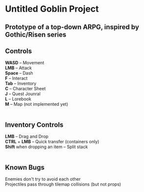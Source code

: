 # Untitled Goblin Project <br />
## Prototype of a top-down ARPG, inspired by Gothic/Risen series <br />

## Controls <br />
**WASD** – Movement <br />
**LMB** – Attack <br />
**Space** – Dash <br />
**F** – Interact <br />
**Tab** – Inventory <br />
**C** – Character Sheet <br />
**J** – Quest Jounral <br />
**L** – Lorebook <br />
**M** – Map (not implemented yet) <br />
<br />
## Inventory Controls <br />
**LMB** – Drag and Drop <br />
**CTRL** + **LMB** – Quick transfer (containers only) <br />
**Shift** when dropping an item – Split stack <br />
<br />
## Known Bugs <br />
Enemies don't try to avoid each other <br />
Projectiles pass through tilemap collisions (but not props) <br />